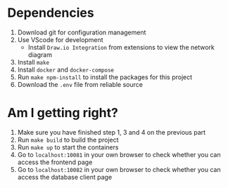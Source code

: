 # Dependencies

1. Download git for configuration management
2. Use VScode for development
   - Install `Draw.io Integration` from extensions to view the network diagram
3. Install `make`
4. Install `docker` and `docker-compose`
5. Run `make npm-install` to install the packages for this project
6. Download the `.env` file from reliable source

# Am I getting right?

1. Make sure you have finished step 1, 3 and 4 on the previous part
2. Run `make build` to build the project
3. Run `make up` to start the containers
4. Go to `localhost:10081` in your own browser to check whether you can access the frontend page
5. Go to `localhost:10082` in your own browser to check whether you can access the database client page
